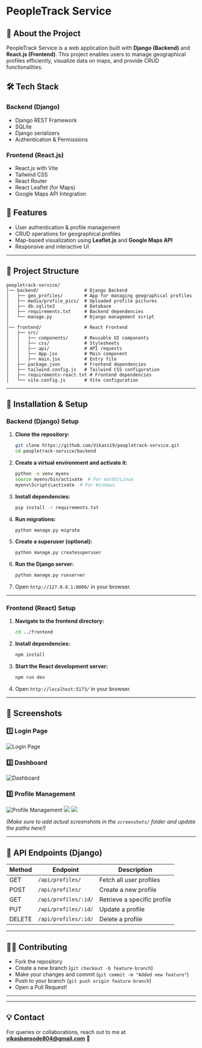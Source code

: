 # PeopleTrack Service

## 📌 About the Project
PeopleTrack Service is a web application built with **Django (Backend)** and **React.js (Frontend)**. This project enables users to manage geographical profiles efficiently, visualize data on maps, and provide CRUD functionalities.

## 🛠 Tech Stack
### **Backend (Django)**
- Django REST Framework
- SQLite
- Django serializers
- Authentication & Permissions

### **Frontend (React.js)**
- React.js with Vite
- Tailwind CSS
- React Router
- React Leaflet (for Maps)
- Google Maps API Integration

## 🚀 Features
- User authentication & profile management
- CRUD operations for geographical profiles
- Map-based visualization using **Leaflet.js** and **Google Maps API**
- Responsive and interactive UI

---
## 📂 Project Structure
```
peopletrack-service/
│── backend/                 # Django Backend
│   ├── geo_profiles/        # App for managing geographical profiles
│   ├── media/profile_pics/  # Uploaded profile pictures
│   ├── db.sqlite3           # Database
│   ├── requirements.txt     # Backend dependencies
│   └── manage.py            # Django management script
│
│── frontend/                # React Frontend
│   ├── src/
│   │   ├── components/      # Reusable UI components
│   │   ├── css/             # Stylesheets
│   │   ├── api/             # API requests
│   │   ├── App.jsx          # Main component
│   │   ├── main.jsx         # Entry file
│   ├── package.json         # Frontend dependencies
│   ├── tailwind.config.js   # Tailwind CSS configuration
│   ├── requirements-react.txt # Frontend dependencies
│   └── vite.config.js       # Vite configuration
```

---
## 🔧 Installation & Setup

### **Backend (Django) Setup**
1. **Clone the repository:**
    ```bash
    git clone https://github.com/Vikass19/peopletrack-service.git
    cd peopletrack-service/backend
    ```
2. **Create a virtual environment and activate it:**
    ```bash
    python -m venv myenv
    source myenv/bin/activate  # For macOS/Linux
    myenv\Scripts\activate  # For Windows
    ```
3. **Install dependencies:**
    ```bash
    pip install -r requirements.txt
    ```
4. **Run migrations:**
    ```bash
    python manage.py migrate
    ```
5. **Create a superuser (optional):**
    ```bash
    python manage.py createsuperuser
    ```
6. **Run the Django server:**
    ```bash
    python manage.py runserver
    ```
7. Open `http://127.0.0.1:8000/` in your browser.

---

### **Frontend (React) Setup**
1. **Navigate to the frontend directory:**
    ```bash
    cd ../frontend
    ```
2. **Install dependencies:**
    ```bash
    npm install
    ```
3. **Start the React development server:**
    ```bash
    npm run dev
    ```
4. Open `http://localhost:5173/` in your browser.

---
## 📸 Screenshots
### **1️⃣ Login Page**
![Login Page](one.png)

### **2️⃣ Dashboard**
![Dashboard](four.png)

### **3️⃣ Profile Management**
![Profile Management](three.png)
![](seven.png)
![](two.png)

*(Make sure to add actual screenshots in the `screenshots/` folder and update the paths here!)*

---
## 📜 API Endpoints (Django)
| Method  | Endpoint                 | Description                 |
|---------|--------------------------|-----------------------------|
| GET     | `/api/profiles/`          | Fetch all user profiles    |
| POST    | `/api/profiles/`          | Create a new profile       |
| GET     | `/api/profiles/:id/`      | Retrieve a specific profile |
| PUT     | `/api/profiles/:id/`      | Update a profile           |
| DELETE  | `/api/profiles/:id/`      | Delete a profile           |

---
## 👨‍💻 Contributing
- Fork the repository
- Create a new branch (`git checkout -b feature-branch`)
- Make your changes and commit (`git commit -m "Added new feature"`)
- Push to your branch (`git push origin feature-branch`)
- Open a Pull Request!

---


---
## 💡 Contact
For queries or collaborations, reach out to me at **vikasbansode804@gmail.com** 📩

